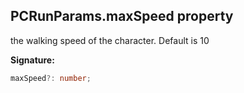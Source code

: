 
## PCRunParams.maxSpeed property

the walking speed of the character. Default is 10

**Signature:**

```typescript
maxSpeed?: number;
```
